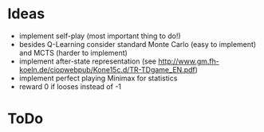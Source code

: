 # Ideas

* implement self-play (most important thing to do!)
* besides Q-Learning consider standard Monte Carlo (easy to implement) and MCTS (harder to implement)
* implement after-state representation (see http://www.gm.fh-koeln.de/ciopwebpub/Kone15c.d/TR-TDgame_EN.pdf)
* implement perfect playing Minimax for statistics
* reward 0 if looses instead of -1

# ToDo